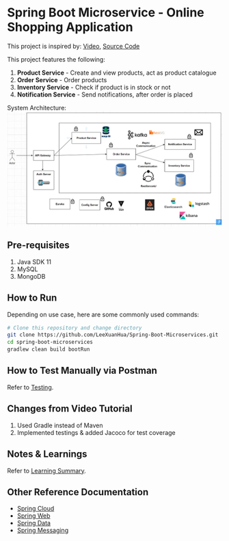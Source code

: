 # Spring Boot Microservice - Online Shopping Application
This project is inspired by: [Video](https://www.youtube.com/watch?v=mPPhcU7oWDU&t=20634s), [Source Code](https://github.com/SaiUpadhyayula/spring-boot-microservices)

This project features the following:
1. **Product Service** - Create and view products, act as product catalogue
2. **Order Service** - Order products
3. **Inventory Service** - Check if product is in stock or not
4. **Notification Service** - Send notifications, after order is placed

System Architecture:
![Application System Architecture](/figure/System%20Architecture.png)

## Pre-requisites
1. Java SDK 11
2. MySQL
3. MongoDB

## How to Run
Depending on use case, here are some commonly used commands:
```bash
# Clone this repository and change directory
git clone https://github.com/LeeXuanHua/Spring-Boot-Microservices.git
cd spring-boot-microservices
gradlew clean build bootRun
```

## How to Test Manually via Postman
Refer to [Testing](./Testing.md).


## Changes from Video Tutorial
1. Used Gradle instead of Maven
2. Implemented testings & added Jacoco for test coverage


## Notes & Learnings
Refer to [Learning Summary](./LearningSummary.md).


## Other Reference Documentation
* [Spring Cloud](https://spring.io/cloud)
* [Spring Web](https://docs.spring.io/spring-boot/docs/3.1.0/reference/htmlsingle/#web)
* [Spring Data](https://docs.spring.io/spring-boot/docs/3.1.0/reference/htmlsingle/#data)
* [Spring Messaging](https://docs.spring.io/spring-boot/docs/3.1.0/reference/htmlsingle/#messaging)